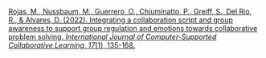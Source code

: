 
[Rojas, M., Nussbaum, M., Guerrero, O., Chiuminatto, P., Greiff, S., Del Rio, R., & Alvares, D. (2022). Integrating a collaboration script and group awareness to support group regulation and emotions towards collaborative problem solving. _International Journal of Computer-Supported Collaborative Learning_, _17_(1), 135-168.](https://link.springer.com/article/10.1007/s11412-022-09362-0)